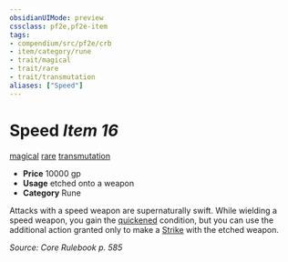 ```yaml
---
obsidianUIMode: preview
cssclass: pf2e,pf2e-item
tags:
- compendium/src/pf2e/crb
- item/category/rune
- trait/magical
- trait/rare
- trait/transmutation
aliases: ["Speed"]
---
```

# Speed *Item 16*  
[magical](../../../rules/traits/magical.md)  [rare](../../../rules/traits/rare.md)  [transmutation](../../../rules/traits/transmutation.md)  

- **Price** 10000 gp
- **Usage** etched onto a weapon
- **Category** Rune

Attacks with a speed weapon are supernaturally swift. While wielding a speed weapon, you gain the [quickened](../../../rules/conditions.md#Quickened) condition, but you can use the additional action granted only to make a [Strike](../../../rules/actions/strike.md) with the etched weapon.

*Source: Core Rulebook p. 585*